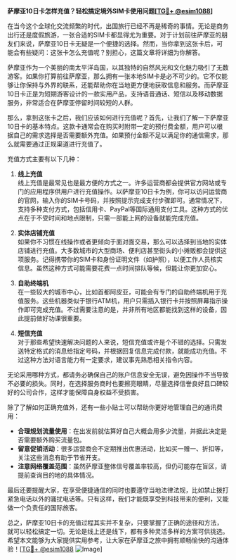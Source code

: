 **萨摩亚10日卡怎样充值？轻松搞定境外SIM卡使用问题[[TG💪+ @esim1088](https://t.me/s/esim1088)]**

在当今这个全球化交流频繁的时代，出国旅行已经不再是稀奇的事情。无论是商务出行还是度假旅游，一张合适的SIM卡都显得尤为重要。对于计划前往萨摩亚的朋友们来说，萨摩亚10日卡无疑是一个便捷的选择。然而，当你拿到这张卡后，可能会有些疑问：这张卡怎么充值呢？别担心，这篇文章将详细为你解答。

萨摩亚作为一个美丽的南太平洋岛国，以其独特的自然风光和文化魅力吸引了无数游客。如果你打算前往萨摩亚，那么拥有一张本地SIM卡是必不可少的。它不仅能够让你保持与外界的联系，还能帮助你在当地更方便地获取信息和服务。而萨摩亚10日卡正是为短期游客设计的一款实用产品，支持语音通话、短信以及移动数据服务，非常适合在萨摩亚停留时间较短的人群。

那么，拿到这张卡之后，我们应该如何进行充值呢？首先，让我们了解一下萨摩亚10日卡的基本特点。这款卡通常会在购买时附带一定的预付费金额，用户可以根据自己的需求选择是否需要额外充值。如果预付金额不足以满足你的通信需求，那么就需要通过正规渠道进行充值了。

充值方式主要有以下几种：

1. **线上充值**  
   线上充值是最常见也是最方便的方式之一。许多运营商都会提供官方网站或专门的应用程序供用户进行充值操作。以萨摩亚10日卡为例，你可以访问运营商的官网，输入你的SIM卡号码，并按照提示完成支付步骤即可。通常情况下，支持多种支付方式，包括信用卡、PayPal等国际通用支付工具。这种方式的优点在于不受时间和地点限制，只需一部能上网的设备就能完成充值。

2. **实体店铺充值**  
   如果你不习惯在线操作或者更倾向于面对面交易，那么可以选择到当地的实体店铺进行充值。大多数城市的大型商场、便利店甚至街头的小摊贩都会提供这项服务。记得携带你的SIM卡和身份证明文件（如护照），以便工作人员核实信息。虽然这种方式可能需要花费一点时间排队等候，但能让你更加安心。

3. **自助终端机**  
   在一些较大的城市中心，比如首都阿皮亚，可能会有专门的自助终端机用于充值服务。这些机器类似于银行ATM机，用户只需插入银行卡并按照屏幕指示操作即可完成充值。不过需要注意的是，并非所有地区都能找到这样的设备，因此提前做好功课很重要。

4. **短信充值**  
   对于那些希望快速解决问题的人来说，短信充值或许是个不错的选择。只需发送特定格式的消息给指定号码，并根据回复信息完成付款，就能成功充值。不过这种方法对语言能力有一定要求，建议事先熟悉相关指令内容。

无论采用哪种方式，都请务必确保自己的账户信息安全无误，避免因操作不当导致不必要的损失。同时，在选择服务商时也要擦亮眼睛，尽量选择信誉良好且口碑较好的公司合作，这样才能保障自身权益不受损害。

除了了解如何正确充值外，还有一些小贴士可以帮助你更好地管理自己的通讯费用：

- **合理规划流量使用**：在出发前就估算好自己大概会用多少流量，并据此决定是否需要额外购买流量包。
- **留意促销活动**：很多运营商会不定期推出优惠活动，比如买一赠一、折扣等，关注这些消息有助于节省开支。
- **注意网络覆盖范围**：虽然萨摩亚整体信号覆盖率较高，但仍可能存在盲区，请提前查询目的地的具体情况。

最后还要提醒大家，在享受便捷通信的同时也要遵守当地法律法规，比如禁止拨打紧急电话以外的骚扰电话等。只有这样，我们才能既享受到科技带来的便利，又能做一个负责任的国际旅客。

总之，萨摩亚10日卡的充值过程其实并不复杂，只要掌握了正确的途径和方法，就可以轻松搞定一切。无论是线上还是线下，都有多种灵活多样的方案可供挑选。希望本文能够为大家提供实用参考，让大家在萨摩亚之旅中拥有顺畅愉快的沟通体验！[[TG💪+ @esim1088](https://t.me/s/esim1088) ![Image](https://i.postimg.cc/4NQfJmqS/Snipaste-2025-05-13-00-14-12.png)]